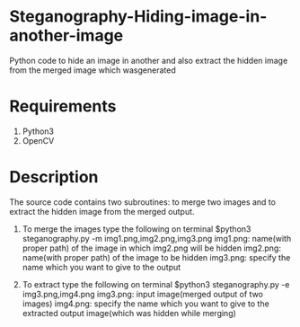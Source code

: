 # Steganography-Hiding-image-in-another-image
Python code to hide an image in another and also extract the hidden image from the merged image which wasgenerated

# Requirements
1. Python3
2. OpenCV

# Description
The source code contains two subroutines: to merge two images and to extract the hidden image from the merged output.

1. To merge the images type the following on terminal
$python3 steganography.py -m img1.png,img2.png,img3.png
img1.png: name(with proper path) of the image in which img2.png will be hidden
img2.png: name(with proper path) of the image to be hidden
img3.png: specify the name which you want to give to the output

2. To extract type the following on terminal
$python3 steganography.py -e img3.png,img4.png
img3.png: input image(merged output of two images)
img4.png: specify the name which you want to give to the extracted output image(which was hidden while merging)


